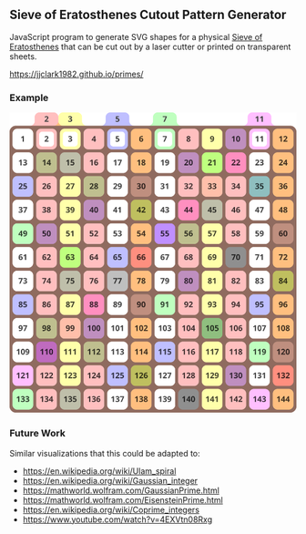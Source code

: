 ## Sieve of Eratosthenes Cutout Pattern Generator

JavaScript program to generate SVG shapes for a physical [Sieve of Eratosthenes](https://en.wikipedia.org/wiki/Sieve_of_Eratosthenes) that can be cut out by a laser cutter or printed on transparent sheets.

https://jjclark1982.github.io/primes/


### Example

![example.svg](example.svg)

### Future Work

Similar visualizations that this could be adapted to:

- https://en.wikipedia.org/wiki/Ulam_spiral
- https://en.wikipedia.org/wiki/Gaussian_integer
- https://mathworld.wolfram.com/GaussianPrime.html
- https://mathworld.wolfram.com/EisensteinPrime.html
- https://en.wikipedia.org/wiki/Coprime_integers
- https://www.youtube.com/watch?v=4EXVtn08Rxg

